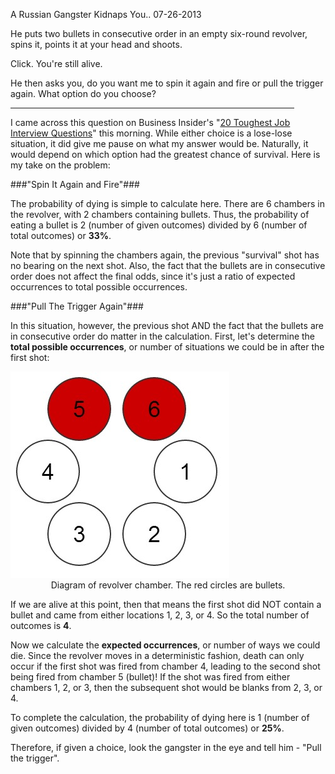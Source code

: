 A Russian Gangster Kidnaps You..
07-26-2013

He puts two bullets in consecutive order in an empty six-round revolver, spins it, points it at your head and shoots.

Click. You're still alive.

He then asks you, do you want me to spin it again and fire or pull the trigger again. What option do you choose?

<hr width="90%">

I came across this question on Business Insider's "[20 Toughest Job Interview Questions][1]" this morning. While either choice is a lose-lose situation, it did give me pause on what my answer would be. Naturally, it would depend on which option had the greatest chance of survival. Here is my take on the problem:

###"Spin It Again and Fire"###

The probability of dying is simple to calculate here. There are 6 chambers in the revolver, with 2 chambers containing bullets. Thus, the probability of eating a bullet is 2 (number of given outcomes) divided by 6 (number of total outcomes) or **33%**.

Note that by spinning the chambers again, the previous "survival" shot has no bearing on the next shot. Also, the fact that the bullets are in consecutive order does not affect the final odds, since it's just a ratio of expected occurrences to total possible occurrences.

###"Pull The Trigger Again"###

In this situation, however, the previous shot AND the fact that the bullets are in consecutive order do matter in the calculation. First, let's determine the **total possible occurrences**, or number of situations we could be in after the first shot:

<img src="/static/two_bullets.jpg" class="center" />
<div class="separator" style="clear: both; text-align: center;">
Diagram of revolver chamber. The red circles are bullets.</div>

If we are alive at this point, then that means the first shot did NOT contain a bullet and came from either locations 1, 2, 3, or 4. So the total number of outcomes is **4**.

Now we calculate the **expected occurrences**, or number of ways we could die. Since the revolver moves in a deterministic fashion, death can only occur if the first shot was fired from chamber 4, leading to the second shot being fired from chamber 5 (bullet)! If the shot was fired from either chambers 1, 2, or 3, then the subsequent shot would be blanks from 2, 3, or 4.

To complete the calculation, the probability of dying here is 1 (number of given outcomes) divided by 4 (number of total outcomes) or **25%**.

Therefore, if given a choice, look the gangster in the eye and tell him - "Pull the trigger".

[1]: http://www.businessinsider.com/toughest-job-interview-questions-2013-7

